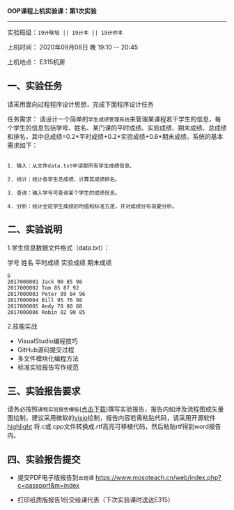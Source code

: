 **OOP课程上机实验课：第1次实验**


---

实验班级：`19计联培 || 19计本 || 19计师本`

上机时间： 2020年09月08日 晚 19:10 -- 20:45

上机地点：  E315机房 



## 一、实验任务

请采用面向过程程序设计思想，完成下面程序设计任务

任务需求： 请设计一个简单的`学生成绩管理系统`来管理某课程若干学生的信息，每个学生的信息包括学号、姓名、某门课的平时成绩、实验成绩、期末成绩、总成绩和排名，其中总成绩=0.2\*平时成绩+0.2\*实验成绩+0.6\*期末成绩。系统的基本需求如下：

```

1. 输入：从文件data.txt中读取所有学生成绩信息。

2. 统计：统计各学生总成绩，计算其成绩排名。

3. 查询：输入学号可查询某个学生的成绩信息。

4. 分析：统计全班学生成绩的均值和标准方差，并对成绩分布简要分析。

```



## 二、实验说明


1.学生信息数据文件格式（data.txt）：

学号 姓名 平时成绩 实验成绩 期末成绩

```
6
2017000001 Jack 90 85 98
2017000002 Tom 85 87 92
2017000003 Peter 89 84 96
2017000004 Bill 95 76 98
2017000005 Andy 78 80 88
2017000006 Robin 82 90 85
```


2.技能实战

* VisualStudio编程技巧
* GitHub源码提交过程
* 多文件模块化编程方法
* 标准实验报告写作规范


## 三、实验报告要求

请务必按照`课程实验报告模板`([点击下载](https://github.com/tsingke/OOP_CS2020/blob/master/%E5%AE%9E%E9%AA%8C%E6%8A%A5%E5%91%8A/%E3%80%8A%E9%9D%A2%E5%90%91%E5%AF%B9%E8%B1%A1%E7%A8%8B%E5%BA%8F%E8%AE%BE%E8%AE%A1%E3%80%8B%E5%AE%9E%E9%AA%8C%E6%8A%A5%E5%91%8A%E6%A8%A1%E6%9D%BF.docx))撰写实验报告，报告内如涉及流程图或矢量图绘制，建议采用微软的[visio](https://pan.baidu.com/s/1L4y1pWXcJjojZlIAQZjPAg)绘制，报告内容若需粘贴代码，请采用开源软件 [highlight](http://www.andre-simon.de/zip/highlight-setup-3.53-x64.exe) 将.c或.cpp文件转换成.rtf高亮可移植代码，然后粘贴rtf得到word报告内。

## 四、实验报告提交

   * 提交PDF电子版报告到`云班课` https://www.mosoteach.cn/web/index.php?c=passport&m=index 
   
   * 打印纸质版报告1份交给课代表（下次实验课时送达E315）
   
  
